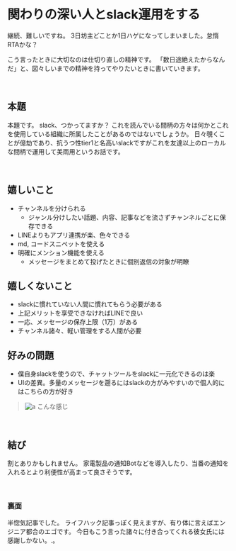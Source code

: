 # 関わりの深い人とslack運用をする

継続、難しいですね。
3日坊主どことか1日ハゲになってしまいました。怠惰RTAかな？

こう言ったときに大切なのは仕切り直しの精神です。
「数日途絶えたからなんだ」と、図々しいまでの精神を持ってやりたいときに書いていきます。

<br>

## 本題

本題です。
slack、つかってますか？
これを読んでいる間柄の方々は何かとこれを使用している組織に所属したことがあるのではないでしょうか。
日々覗くことが億劫であり、抗うつ性tier1と名高いslackですがこれを友達以上のローカルな間柄で運用して美雨用というお話です。

<br>

## 嬉しいこと

- チャンネルを分けられる
    - ジャンル分けしたい話題、内容、記事などを流さずチャンネルごとに保存できる
- LINEよりもアプリ連携が楽、色々できる
- md, コードスニペットを使える
- 明確にメンション機能を使える
    - メッセージをまとめて投げたときに個別返信の対象が明瞭

## 嬉しくないこと

- slackに慣れていない人間に慣れてもらう必要がある
- 上記メリットを享受できなければLINEで良い
- 一応、メッセージの保存上限（1万）がある
- チャンネル諸々、軽い管理をする人間が必要

## 好みの問題

- 僕自身slackを使うので、チャットツールをslackに一元化できるのは楽
- UIの差異。多量のメッセージを遡るにはslackの方がみやすいので個人的にはこちらの方が好き

> ![a](https://files.slack.com/files-pri/TFDRY1WM9-FSUJP9DPE/image.png)
> こんな感じ

<br>

## 結び
割とありかもしれません。
家電製品の通知Botなどを導入したり、当番の通知を入れるとより利便性が高まって良さそうです。

<br>

### 裏面

半惚気記事でした。
ライフハック記事っぽく見えますが、有り体に言えばエンジニア都合のエゴです。
今日もこう言った諸々に付き合ってくれる彼女氏には感謝しかない。.。
